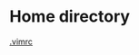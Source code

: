 Home directory
==============

[ .vimrc ](vim_readme.md)

<!--
[ alias ](alias/readme.md)
[ functions ](functions/readme.md)
[ pm - package manager scripts ](pm/readme.md)
[ script ](script/readme.md)
[ consular - terminal scripting](consular/readme.md)
[ gitignore ](gitignore/readme.md)
[ todo ](todo/readme.md)
.muttrc
.zshrc
.gitignore
.msmtprc
.consularc
.bashrc
.gitconfig
.vim
-->
